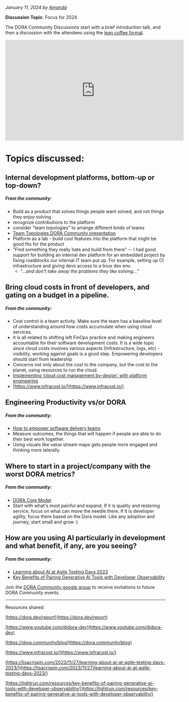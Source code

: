 _January 11, 2024 by [Amanda](/)_

**Discussion Topic**: Focus for 2024

The DORA Community Discussions start with a brief introduction talk, and then a discussion with the attendees using the [lean coffee format](https://leancoffee.org/).

<iframe
    width="560"
    height="315"
    src="https://www.youtube.com/embed/kfov5JqP9Hk"
    frameborder="0"
    allow="autoplay; encrypted-media"
    allowfullscreen
>
</iframe>

# Topics discussed:

## Internal development platforms, bottom-up or top-down?

##### From the community:

- Build as a product that solves things people want solved, and not things they enjoy solving ∙
- recognize contributions to the platform
- consider "team topologies" to arrange different kinds of teams
- [Team Topologies DORA Community presentation](https://www.youtube.com/watch?v=VD6J9h55YdQ&list=PLMtxeMdO4DaDmWE8raSDr-uju3j91x21w&index=18)
- Platform as a lab - build cool features into the platform that might be good fits for the product
- "Find something they really hate and build from there" -- I had good support for building an internal dev platform for an embedded project by fixing roadblocks our internal IT team put up. For example, setting up CI infrastructure and giving devs access to a linux dev env.
  - "..._and don't take away the problems they like solving…_"

## Bring cloud costs in front of developers, and gating on a budget in a pipeline.

##### From the community:

- Cost control is a team activity. Make sure the team has a baseline level of understanding around how costs accumulate when using cloud services.
- It is all related to shifting left FinOps practice and making engineers accountable for their software development costs. It is a wide topic since cloud costs involves various aspects (Infrastructure, logs, etc) - visibility, working against goals is a good step. Empowering developers should start from leadership
- Concerns not only about the cost to the company, but the cost to the planet, using resources to run the cloud.
- [Implementing ‘cloud cost management by-design' with platform engineering](https://www.cncf.io/blog/2023/09/26/implementing-cloud-cost-management-by-design-with-platform-engineering/)
- [https://www.infracost.io/](https://www.infracost.io/)

## Engineering Productivity vs/or DORA

##### From the community:

- [How to empower software delivery teams](https://dora.dev/devops-capabilities/cultural/how-to-empower-software-delivery-teams/)
- Measure outcomes, the things that will happen if people are able to do their best work together.
- Using visuals like value stream maps gets people more engaged and thinking more laterally.

## Where to start in a project/company with the worst DORA metrics?

##### From the community:

- [DORA Core Model](https://dora.dev/research/)
- Start with what's most painful and expand. If it is quality and restoring service, focus on what can move the needle there. If it is developer agility, focus there based on the Dora model. Like any adoption and journey, start small and grow :)

## How are you using AI particularly in development and what benefit, if any, are you seeing?

##### From the community:

- [Learning about AI at Agile Testing Days 2023](https://lisacrispin.com/2023/11/27/learning-about-ai-at-agile-testing-days-2023/)
- [Key Benefits of Pairing Generative AI Tools with Developer Observability](https://lightrun.com/resources/key-benefits-of-pairing-generative-ai-tools-with-developer-observability/)

Join the [DORA Community google group](https://groups.google.com/g/dora-community) to receive invitations to future DORA Community events.

---

Resources shared:

[https://dora.dev/report](https://dora.dev/report)

[https://www.youtube.com/@dora-dev](https://www.youtube.com/@dora-dev)

[https://dora.community/blog](https://dora.community/blog)

[https://www.infracost.io/](https://www.infracost.io/)

[https://lisacrispin.com/2023/11/27/learning-about-ai-at-agile-testing-days-2023/](https://lisacrispin.com/2023/11/27/learning-about-ai-at-agile-testing-days-2023/)

[https://lightrun.com/resources/key-benefits-of-pairing-generative-ai-tools-with-developer-observability/](https://lightrun.com/resources/key-benefits-of-pairing-generative-ai-tools-with-developer-observability/)
